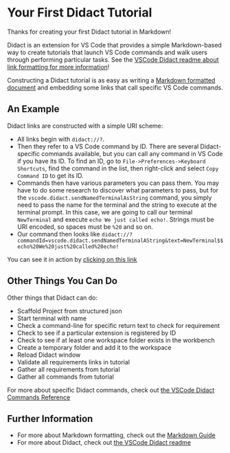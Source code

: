 # Your First Didact Tutorial

Thanks for creating your first Didact tutorial in Markdown!

Didact is an extension for VS Code that provides a simple Markdown-based way to create tutorials that launch VS Code commands and walk users through performing particular tasks. See the [VSCode Didact readme about link formatting for more information](https://github.com/redhat-developer/vscode-didact/blob/main/README.md)!

Constructing a Didact tutorial is as easy as writing a [Markdown formatted document](https://www.markdownguide.org/) and embedding some links that call specific VS Code commands.

## An Example

Didact links are constructed with a simple URI scheme:

* All links begin with `didact://?`.
* Then they refer to a VS Code command by ID. There are several Didact-specific commands available, but you can call any command in VS Code if you have its ID. To find an ID, go to `File->Preferences->Keyboard Shortcuts`, find the command in the list, then right-click and select `Copy Command ID` to get its ID. 
* Commands then have various parameters you can pass them. You may have to do some research to discover what parameters to pass, but for the `vscode.didact.sendNamedTerminalAsString` command, you simply need to pass the name for the terminal and the string to execute at the terminal prompt. In this case, we are going to call our terminal `NewTerminal` and execute `echo We just called echo!`. Strings must be URI encoded, so spaces must be `%20` and so on.
* Our command then looks like `didact://?commandId=vscode.didact.sendNamedTerminalAString&text=NewTerminal$$echo%20We%20just%20called%20echo!`

You can see it in action by [clicking on this link](didact://?commandId=vscode.didact.sendNamedTerminalAString&text=NewTerminal$$echo%20We%20just%20called%20echo! "Call Echo in a terminal window")

## Other Things You Can Do

Other things that Didact can do:

* Scaffold Project from structured json
* Start terminal with name
* Check a command-line for specific return text to check for requirement
* Check to see if a particular extension is registered by ID
* Check to see if at least one workspace folder exists in the workbench
* Create a temporary folder and add it to the workspace 
* Reload Didact window
* Validate all requirements links in tutorial
* Gather all requirements from tutorial
* Gather all commands from tutorial

For more about specific Didact commands, check out [the VSCode Didact Commands Reference](https://github.com/redhat-developer/vscode-didact/blob/main/examples/commands.reference.md)

## Further Information

* For more about Markdown formatting, check out the [Markdown Guide](https://www.markdownguide.org/)
* For more about Didact, check out [the VSCode Didact readme](https://github.com/redhat-developer/vscode-didact/blob/main/README.md)

